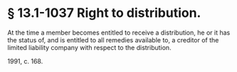 # § 13.1-1037 Right to distribution.

<p>At the time a member becomes entitled to receive a distribution, he or it has the status of, and is entitled to all remedies available to, a creditor of the limited liability company with respect to the distribution.</p><p>1991, c. 168.</p>